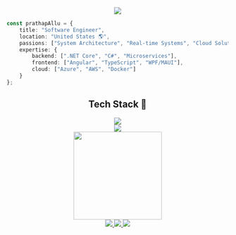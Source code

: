 <!-- Title Banner -->
<div align="center">
  <img src="https://readme-typing-svg.herokuapp.com?font=Roboto&weight=800&size=32&duration=2000&pause=1000&background=45FF9500&center=true&vCenter=true&width=600&lines=Hello+World!+Prathap+Allu+here+👨‍💻;" />
</div>

<!-- About Me Section with ASCII Art -->
```typescript
const prathapAllu = {
    title: "Software Engineer",
    location: "United States 🌎",
    passions: ["System Architecture", "Real-time Systems", "Cloud Solutions"],
    expertise: {
        backend: [".NET Core", "C#", "Microservices"],
        frontend: ["Angular", "TypeScript", "WPF/MAUI"],
        cloud: ["Azure", "AWS", "Docker"]
    }
};
```

<!-- Tech Stack Animation -->
<h2 align="center">Tech Stack 🚀</h2>
<div align="center">
  <img src="https://skillicons.dev/icons?i=cs,dotnet,azure,angular,html,javascript,typescript,docker," />
  <br/>
  <img src="https://skillicons.dev/icons?i=npm,git,jenkins,visualstudio,powershell,mysql,mongodb,redis" />
</div>

<!-- Unique Stats Cards -->
<div align="center">
  <img height="200px" src="https://github-readme-streak-stats.herokuapp.com/?user=PrathapAllu&theme=radical"/>
</div>

<div align="center">
  <a href="mailto:alluprathapreddy94@gmail.com">
    <img src="https://img.shields.io/badge/Gmail-333333?style=for-the-badge&logo=gmail&logoColor=red" />
  </a>
  <a href="https://linkedin.com/in/prathap08a">
    <img src="https://img.shields.io/badge/-LinkedIn-0077B5?style=for-the-badge&logo=Linkedin&logoColor=white"/>
  </a>
  <a href="http://google.com">
    <img src="https://img.shields.io/badge/Portfolio-FF5722?style=for-the-badge&logo=todoist&logoColor=white" />
  </a>
</div>
